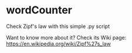 # wordCounter
Check Zipf's law with this simple .py script

Want to know more about it? Check its Wiki page: https://en.wikipedia.org/wiki/Zipf%27s_law
